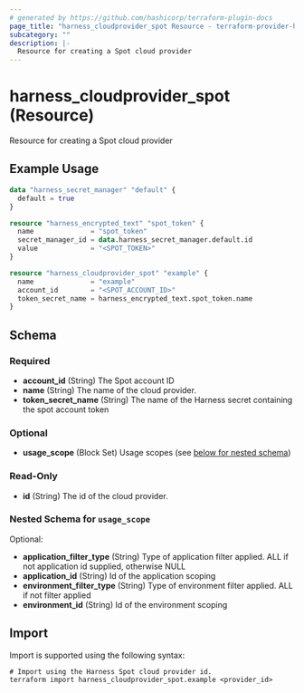 ```yaml
---
# generated by https://github.com/hashicorp/terraform-plugin-docs
page_title: "harness_cloudprovider_spot Resource - terraform-provider-harness"
subcategory: ""
description: |-
  Resource for creating a Spot cloud provider
---
```


# harness_cloudprovider_spot (Resource)

Resource for creating a Spot cloud provider

## Example Usage

```terraform
data "harness_secret_manager" "default" {
  default = true
}

resource "harness_encrypted_text" "spot_token" {
  name              = "spot_token"
  secret_manager_id = data.harness_secret_manager.default.id
  value             = "<SPOT_TOKEN>"
}

resource "harness_cloudprovider_spot" "example" {
  name              = "example"
  account_id        = "<SPOT_ACCOUNT_ID>"
  token_secret_name = harness_encrypted_text.spot_token.name
}
```

<!-- schema generated by tfplugindocs -->
## Schema

### Required

- **account_id** (String) The Spot account ID
- **name** (String) The name of the cloud provider.
- **token_secret_name** (String) The name of the Harness secret containing the spot account token

### Optional

- **usage_scope** (Block Set) Usage scopes (see [below for nested schema](#nestedblock--usage_scope))

### Read-Only

- **id** (String) The id of the cloud provider.

<a id="nestedblock--usage_scope"></a>
### Nested Schema for `usage_scope`

Optional:

- **application_filter_type** (String) Type of application filter applied. ALL if not application id supplied, otherwise NULL
- **application_id** (String) Id of the application scoping
- **environment_filter_type** (String) Type of environment filter applied. ALL if not filter applied
- **environment_id** (String) Id of the environment scoping

## Import

Import is supported using the following syntax:

```shell
# Import using the Harness Spot cloud provider id.
terraform import harness_cloudprovider_spot.example <provider_id>
```
